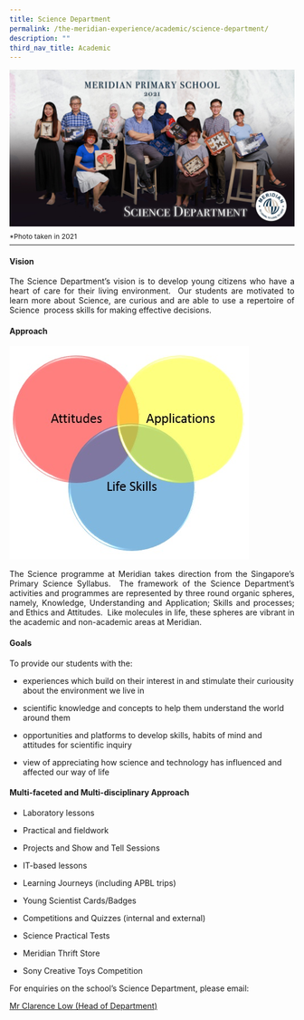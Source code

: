 ```yaml
---
title: Science Department
permalink: /the-meridian-experience/academic/science-department/
description: ""
third_nav_title: Academic
---
```

![](/images/Our%20Staff/Science%20Department.jpg)
<p style="line-height:0.1em; font-size: 12px;">*Photo taken in 2021</p>
<hr>

#### Vision

<p align = "justify">The Science Department’s vision is to develop young citizens who have a heart of care for their living environment.  Our students are motivated to learn more about Science, are curious and are able to use a repertoire of Science  process skills for making effective decisions.</p>

#### Approach
![](/images/The%20Meridian%20Experience/Science%20Dept/Science_Website-V2.jpg)

<p align = "justify">The Science programme at Meridian takes direction from the Singapore’s Primary Science Syllabus.  The framework of the Science Department’s activities and programmes are represented by three round organic spheres, namely, Knowledge, Understanding and Application; Skills and processes; and Ethics and Attitudes.  Like molecules in life, these spheres are vibrant in the academic and non-academic areas at Meridian.</p>

#### Goals
To provide our students with the:

*   experiences which build on their interest in and stimulate their curiousity about the environment we live in  
    
*   scientific knowledge and concepts to help them understand the world around them  
    
*   opportunities and platforms to develop skills, habits of mind and attitudes for scientific inquiry  
    
*   view of appreciating how science and technology has influenced and affected our way of life

#### Multi-faceted and Multi-disciplinary Approach
*   Laboratory lessons  
    
*   Practical and fieldwork  
    
*   Projects and Show and Tell Sessions  
    
*   IT-based lessons  
    
*   Learning Journeys (including APBL trips)  
    
*   Young Scientist Cards/Badges  
    
*   Competitions and Quizzes (internal and external)  
    
*   Science Practical Tests  
    
*   Meridian Thrift Store  
    
*   Sony Creative Toys Competition

<p>For enquiries on the school’s Science Department, please email:</p>
<a href="mailto:low_boon_khim@moe.edu.sg">Mr Clarence Low (Head of Department)</a>